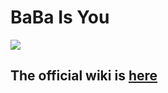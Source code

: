 # BaBa Is You
<img src="https://i.imgur.com/44OJbB0.gif">

## The official wiki is [here](https://babaiswiki.fandom.com)
